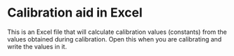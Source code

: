 # Calibration aid in Excel
This is an Excel file that will calculate calibration values (constants) from the values obtained during calibration. Open this when you are calibrating and write the values in it.
